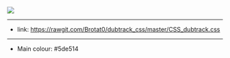![](http://i.imgur.com/KVpnNDR.png)


***


* link: https://rawgit.com/Brotat0/dubtrack_css/master/CSS_dubtrack.css

***

* Main colour: #5de514
